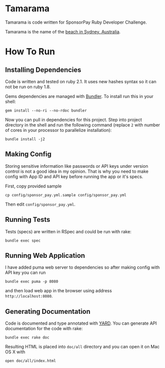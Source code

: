 # Tamarama

Tamarama is code written for SponsorPay Ruby Developer Challenge.

Tamarama is the name of the [beach in Sydney, Australia](https://en.wikipedia.org/wiki/Tamarama).

# How To Run

## Installing Dependencies

Code is written and tested on ruby 2.1. It uses new hashes syntax so it can not be run on ruby 1.8.

Gems dependencies are managed with [Bundler](http://bundler.io/v1.6/rationale.html). To install run this in your shell:

```shell
gem install --no-ri --no-rdoc bundler
```

Now you can pull in dependencies for this project. Step into project directory in the shell and run the following command (replace `2` with number of cores in your processor to parallelize installation):

```shell
bundle install -j2
```

## Making Config

Storing sensitive information like passwords or API keys under version control is not a good idea in my opinion. That is why you need to make config with App ID and API key before running the app or it's specs.

First, copy provided sample

```shell
cp config/sponsor_pay.yml.sample config/sponsor_pay.yml
```

Then edit `config/sponsor_pay.yml`.

## Running Tests

Tests (specs) are written in RSpec and could be run with rake:

```shell
bundle exec spec
```

## Running Web Application

I have added puma web server to dependencies so after making config with API key you can run

```shell
bundle exec puma -p 8080
```

and then load web app in the browser using address `http://localhost:8080`.

## Generating Documentation

Code is documented and type annotated with [YARD](http://rubydoc.info/gems/yard/). You can generate API documentation for the code with rake:

```shell
bundle exec rake doc
```

Resulting HTML is placed into `doc/all` directory and you can open it on Mac OS X with

```shell
open doc/all/index.html
```
